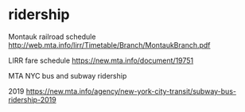# ridership

Montauk railroad schedule
http://web.mta.info/lirr/Timetable/Branch/MontaukBranch.pdf

LIRR fare schedule
https://new.mta.info/document/19751

MTA NYC bus and subway ridership

2019
https://new.mta.info/agency/new-york-city-transit/subway-bus-ridership-2019

